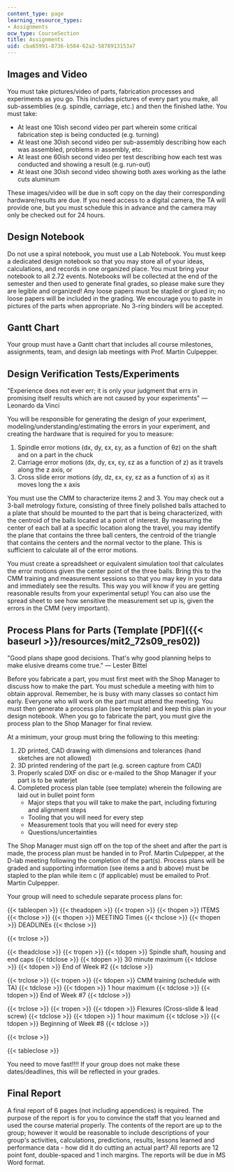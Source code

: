 ```yaml
---
content_type: page
learning_resource_types:
- Assignments
ocw_type: CourseSection
title: Assignments
uid: cba65991-8736-b584-62a2-5878913153a7
---
```


Images and Video
----------------

You must take pictures/video of parts, fabrication processes and experiments as you go. This includes pictures of every part you make, all sub-assemblies (e.g. spindle, carriage, etc.) and then the finished lathe. You must take:

*   At least one 10ish second video per part wherein some critical fabrication step is being conducted (e.g. turning)
*   At least one 30ish second video per sub-assembly describing how each was assembled, problems in assembly, etc.
*   At least one 60ish second video per test describing how each test was conducted and showing a result (e.g. run-out)
*   At least one 30ish second video showing both axes working as the lathe cuts aluminum

These images/video will be due in soft copy on the day their corresponding hardware/results are due. If you need access to a digital camera, the TA will provide one, but you must schedule this in advance and the camera may only be checked out for 24 hours.

Design Notebook
---------------

Do not use a spiral notebook, you must use a Lab Notebook. You must keep a dedicated design notebook so that you may store all of your ideas, calculations, and records in one organized place. You must bring your notebook to all 2.72 events. Notebooks will be collected at the end of the semester and then used to generate final grades, so please make sure they are legible and organized! Any loose papers must be stapled or glued in; no loose papers will be included in the grading. We encourage you to paste in pictures of the parts when appropriate. No 3-ring binders will be accepted.

Gantt Chart
-----------

Your group must have a Gantt chart that includes all course milestones, assignments, team, and design lab meetings with Prof. Martin Culpepper.

Design Verification Tests/Experiments
-------------------------------------

"Experience does not ever err; it is only your judgment that errs in promising itself results which are not caused by your experiments" — Leonardo da Vinci

You will be responsible for generating the design of your experiment, modeling/understanding/estimating the errors in your experiment, and creating the hardware that is required for you to measure:

1.  Spindle error motions (dx, dy, εx, εy, as a function of θz) on the shaft and on a part in the chuck
2.  Carriage error motions (dx, dy, εx, εy, εz as a function of z) as it travels along the z axis, or
3.  Cross slide error motions (dy, dz, εx, εy, εz as a function of x) as it moves long the x axis

You must use the CMM to characterize items 2 and 3. You may check out a 3-ball metrology fixture, consisting of three finely polished balls attached to a plate that should be mounted to the part that is being characterized, with the centroid of the balls located at a point of interest. By measuring the center of each ball at a specific location along the travel, you may identify the plane that contains the three ball centers, the centroid of the triangle that contains the centers and the normal vector to the plane. This is sufficient to calculate all of the error motions.

You must create a spreadsheet or equivalent simulation tool that calculates the error motions given the center point of the three balls. Bring this to the CMM training and measurement sessions so that you may key in your data and immediately see the results. This way you will know if you are getting reasonable results from your experimental setup! You can also use the spread sheet to see how sensitive the measurement set up is, given the errors in the CMM (very important).

Process Plans for Parts (Template [PDF]({{< baseurl >}}/resources/mit2_72s09_res02))
------------------------------------------------------------------------------------

"Good plans shape good decisions. That's why good planning helps to make elusive dreams come true." — Lester Bittel

Before you fabricate a part, you must first meet with the Shop Manager to discuss how to make the part. You must schedule a meeting with him to obtain approval. Remember, he is busy with many classes so contact him early. Everyone who will work on the part must attend the meeting. You must then generate a process plan (see template) and keep this plan in your design notebook. When you go to fabricate the part, you must give the process plan to the Shop Manager for final review.

At a minimum, your group must bring the following to this meeting:

1.  2D printed, CAD drawing with dimensions and tolerances (hand sketches are not allowed)
2.  3D printed rendering of the part (e.g. screen capture from CAD)
3.  Properly scaled DXF on disc or e-mailed to the Shop Manager if your part is to be waterjet
4.  Completed process plan table (see template) wherein the following are laid out in bullet point form
    *   Major steps that you will take to make the part, including fixturing and alignment steps
    *   Tooling that you will need for every step
    *   Measurement tools that you will need for every step
    *   Questions/uncertainties

The Shop Manager must sign off on the top of the sheet and after the part is made, the process plan must be handed in to Prof. Martin Culpepper, at the D-lab meeting following the completion of the part(s). Process plans will be graded and supporting information (see items a and b above) must be stapled to the plan while item c (if applicable) must be emailed to Prof. Martin Culpepper.

Your group will need to schedule separate process plans for:

{{< tableopen >}}
{{< theadopen >}}
{{< tropen >}}
{{< thopen >}}
ITEMS
{{< thclose >}}
{{< thopen >}}
MEETING Times
{{< thclose >}}
{{< thopen >}}
DEADLINEs
{{< thclose >}}

{{< trclose >}}

{{< theadclose >}}
{{< tropen >}}
{{< tdopen >}}
Spindle shaft, housing and end caps
{{< tdclose >}}
{{< tdopen >}}
30 minute maximum
{{< tdclose >}}
{{< tdopen >}}
End of Week #2
{{< tdclose >}}

{{< trclose >}}
{{< tropen >}}
{{< tdopen >}}
CMM training (schedule with TA)
{{< tdclose >}}
{{< tdopen >}}
1 hour maximum
{{< tdclose >}}
{{< tdopen >}}
End of Week #7
{{< tdclose >}}

{{< trclose >}}
{{< tropen >}}
{{< tdopen >}}
Flexures (Cross-slide & lead screw)
{{< tdclose >}}
{{< tdopen >}}
1 hour maximum
{{< tdclose >}}
{{< tdopen >}}
Beginning of Week #8
{{< tdclose >}}

{{< trclose >}}

{{< tableclose >}}

You need to move fast!!!! If your group does not make these dates/deadlines, this will be reflected in your grades.

Final Report
------------

A final report of 6 pages (not including appendices) is required. The purpose of the report is for you to convince the staff that you learned and used the course material properly. The contents of the report are up to the group; however it would be reasonable to include descriptions of your group's activities, calculations, predictions, results, lessons learned and performance data - how did it do cutting an actual part? All reports are 12 point font, double-spaced and 1 inch margins. The reports will be due in MS Word format.